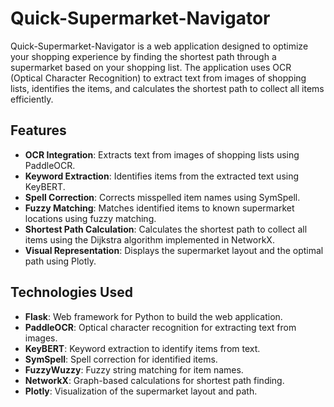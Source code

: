 # Quick-Supermarket-Navigator

Quick-Supermarket-Navigator is a web application designed to optimize your shopping experience by finding the shortest path through a supermarket based on your shopping list. The application uses OCR (Optical Character Recognition) to extract text from images of shopping lists, identifies the items, and calculates the shortest path to collect all items efficiently. 

## Features

- **OCR Integration**: Extracts text from images of shopping lists using PaddleOCR.
- **Keyword Extraction**: Identifies items from the extracted text using KeyBERT.
- **Spell Correction**: Corrects misspelled item names using SymSpell.
- **Fuzzy Matching**: Matches identified items to known supermarket locations using fuzzy matching.
- **Shortest Path Calculation**: Calculates the shortest path to collect all items using the Dijkstra algorithm implemented in NetworkX.
- **Visual Representation**: Displays the supermarket layout and the optimal path using Plotly.

## Technologies Used

- **Flask**: Web framework for Python to build the web application.
- **PaddleOCR**: Optical character recognition for extracting text from images.
- **KeyBERT**: Keyword extraction to identify items from text.
- **SymSpell**: Spell correction for identified items.
- **FuzzyWuzzy**: Fuzzy string matching for item names.
- **NetworkX**: Graph-based calculations for shortest path finding.
- **Plotly**: Visualization of the supermarket layout and path.
